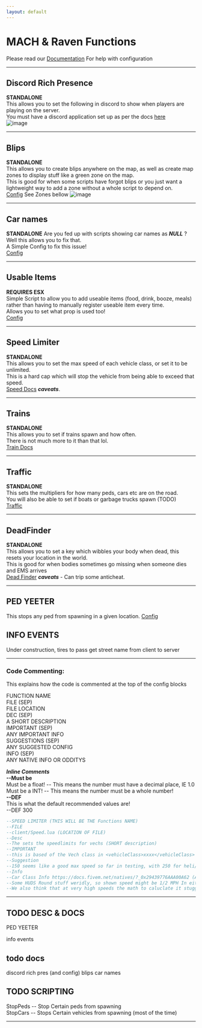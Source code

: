 ```yaml
---
layout: default
---
```


# MACH & Raven Functions  

Please read our [Documentation](https://docs.dotroleplay.com/mrfunctions) For help with configuration  

---

## Discord Rich Presence

__STANDALONE__  
This allows you to set the following in discord to show when players are playing on the server.  
You must have a discord application set up as per the docs [here](https://docs.dotroleplay.com/mrfunctions/drp)  
![image](https://docs.dotroleplay.com/mrfunctions/drp.PNG)

---

## Blips  

__STANDALONE__  
This allows you to create blips anywhere on the map, as well as create map zones to display stuff like a green zone on the map.  
This is good for when some scripts have forgot blips or you just want a lightweight way to add a zone without a whole script to depend on.  
[Config](https://docs.dotroleplay.com/mrfunctions/blips)
See Zones bellow
![image](https://docs.dotroleplay.com/mrfunctions/zones.jpg)

---

## Car names

__STANDALONE__
Are you fed up with scripts showing car names as ***NULL*** ? Well this allows you to fix that.   
A Simple Config to fix this issue!  
[Config](https://docs.dotroleplay.com/mrfunctions/carnames)

---

## Usable Items  

__REQUIRES ESX__  
Simple Script to allow you to add useable items (food, drink, booze, meals) rather than having to manually register useable item every time.  
Allows you to set what prop is used too!  
[Config](https://docs.dotroleplay.com/mrfunctions/usableitems)

---

## Speed Limiter  

__STANDALONE__  
This allows you to set the max speed of each vehicle class, or set it to be unlimited.  
This is a hard cap which will stop the vehicle from being able to exceed that speed.  
[Speed Docs](https://docs.dotroleplay.com/mrfunctions/speed) ***caveats***.  

---

## Trains  

__STANDALONE__  
This allows you to set if trains spawn and how often.  
There is not much more to it than that lol.  
[Train Docs](https://docs.dotroleplay.com/mrfunctions/trains)  

---

## Traffic  

__STANDALONE__  
This sets the multipliers for how many peds, cars etc are on the road.  
You will also be able to set if boats or garbage trucks spawn (TODO)  
[Traffic](https://docs.dotroleplay.com/mrfunctions/traffic)  

---

## DeadFinder

__STANDALONE__  
This allows you to set a key which wibbles your body when dead, this resets your location in the world.  
This is good for when bodies sometimes go missing when someone dies and EMS arrives  
[Dead Finder](https://docs.dotroleplay.com/mrfunctions/dead) ***caveats*** - Can trip some anticheat.  

---
## PED YEETER  

This stops any ped from spawning in a given location. 
[Config](https://docs.dotroleplay.com/mrfunctions/pedyeeter)



## INFO EVENTS  

Under construction, tires to pass get street name from client to server  

---

### Code Commenting:  

This explains how the code is commented at the top of the config blocks  

FUNCTION NAME  
FILE (SEP)  
FILE LOCATION  
DEC (SEP)  
A SHORT DESCRIPTION  
IMPORTANT (SEP)  
ANY IMPORTANT INFO  
SUGGESTIONS (SEP)  
ANY SUGGESTED CONFIG  
INFO (SEP)  
ANY NATIVE INFO OR ODDITYS  

***Inline Comments***  
**--Must be**  
Must be a float! -- This means the number must have a decimal place, IE 1.0  
Must be a INT! -- This means the number must be a whole number!  
**--DEF**  
This is what the default recommended values are!  
--DEF 300




```Lua
--SPEED LIMITER (THIS WILL BE THE Functions NAME)
--FILE
--client/Speed.lua (LOCATION OF FILE)
--Desc
--The sets the speedlimits for vechs (SHORT description)
--IMPORTANT
--this is based of the Vech class in <vehicleClass>xxxx</vehicleClass> in vehicles.meta, it does not care what is in your database! (ANY IMPORTANT INFO)
--Suggestion
--150 seems like a good max speed so far in testing, with 250 for heli/ac. You really dont want to be going much higher than this (ANY SUGGESTIONS)
--Info
--Car Class Info https://docs.fivem.net/natives/?_0x29439776AAA00A62 (ANY NATIVE INFO / ODDITIES )
--Some HUDS Round stuff weridly, so shown speed might be 1/2 MPH In either direction
--We also think that at very high speeds the math to caluclate it stuggles

```


---


## TODO DESC & DOCS
PED YEETER  



info events 

##  todo docs
discord rich pres (and config)
blips
car names

## TODO SCRIPTING 
StopPeds -- Stop Certain peds from spawning  
StopCars -- Stops Certain vehicles from spawning (most of the time)


---
